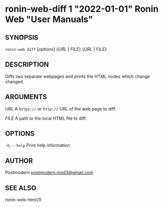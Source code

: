 # ronin-web-diff 1 "2022-01-01" Ronin Web "User Manuals"

## SYNOPSIS

`ronin-web diff` [*options*] {*URL* \| *FILE*} {*URL* \| *FILE*}

## DESCRIPTION

Diffs two separate webpages and prints the HTML nodes which change changed.

## ARGUMENTS

*URL*
  A `https://` or `http://` URL of the web page to diff.

*FILE*
  A path to the local HTML file to diff.

## OPTIONS

`-h`, `--help`
  Print help information

## AUTHOR

Postmodern <postmodern.mod3@gmail.com>

## SEE ALSO

ronin-web-html(1)

